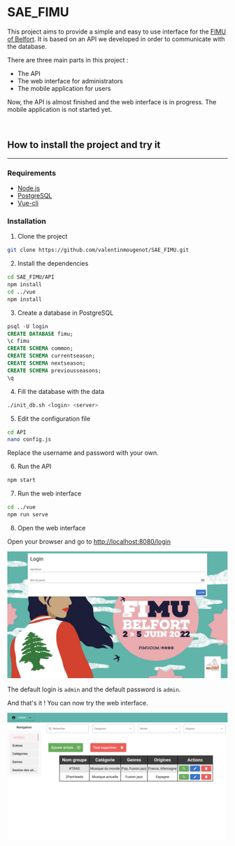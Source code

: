 # SAE_FIMU

This project aims to provide a simple and easy to use interface for the [FIMU of Belfort](https://www.fimu.com). It is based on an API we developed in order to communicate with the database.

There are three main parts in this project :
- The API
- The web interface for administrators
- The mobile application for users

Now, the API is almost finished and the web interface is in progress. The mobile application is not started yet.

<br>

## How to install the project and try it

---

### Requirements

- [Node.js](https://nodejs.org/en/)
- [PostgreSQL](https://www.postgresql.org/)
- [Vue-cli](https://cli.vuejs.org/)

### Installation

1. Clone the project

```bash
git clone https://github.com/valentinmougenot/SAE_FIMU.git
```

2. Install the dependencies

```bash
cd SAE_FIMU/API
npm install
cd ../vue
npm install
```

3. Create a database in PostgreSQL

```sql
psql -U login
CREATE DATABASE fimu;
\c fimu
CREATE SCHEMA common;
CREATE SCHEMA currentseason;
CREATE SCHEMA nextseason;
CREATE SCHEMA previousseasons;
\q
```

4. Fill the database with the data

```bash
./init_db.sh <login> <server>
```

5. Edit the configuration file

```bash
cd API
nano config.js
```

Replace the username and password with your own.

6. Run the API

```bash
npm start
```

7. Run the web interface

```bash
cd ../vue
npm run serve
```

8. Open the web interface

Open your browser and go to [http://localhost:8080/login](http://localhost:8080/login)

![Login Page](./images/login_page.png)

The default login is `admin` and the default password is `admin`.

And that's it ! You can now try the web interface.

![Artists page](./images/artists_page.png)
